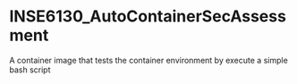 # INSE6130_AutoContainerSecAssessment
 A container image that tests the container environment by execute a simple bash script
